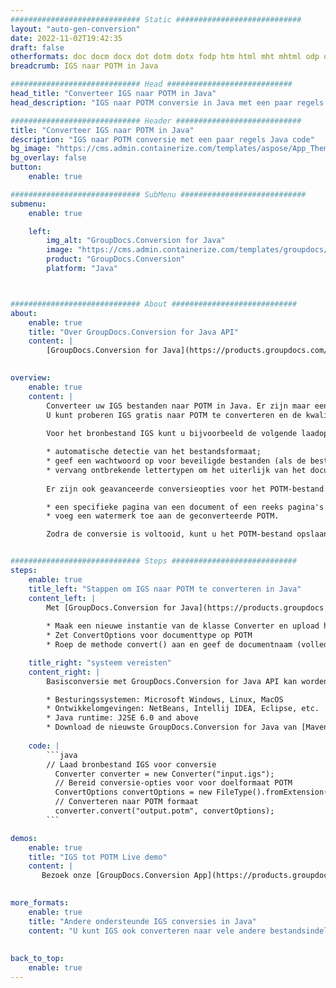 ```yaml
---
############################# Static ############################
layout: "auto-gen-conversion"
date: 2022-11-02T19:42:35
draft: false
otherformats: doc docm docx dot dotm dotx fodp htm html mht mhtml odp odt otp pot potm potx pps ppsm ppsx ppt pptm pptx rtf
breadcrumb: IGS naar POTM in Java

############################# Head ############################
head_title: "Converteer IGS naar POTM in Java"
head_description: "IGS naar POTM conversie in Java met een paar regels code. Converteer meer dan 160 bestandsindelingen met de GroupDocs-documentconversie-API voor Java"

############################# Header ############################
title: "Converteer IGS naar POTM in Java"
description: "IGS naar POTM conversie met een paar regels Java code"
bg_image: "https://cms.admin.containerize.com/templates/aspose/App_Themes/V3/images/bg/header1.png"
bg_overlay: false
button:
    enable: true

############################# SubMenu ############################
submenu:
    enable: true

    left:
        img_alt: "GroupDocs.Conversion for Java"
        image: "https://cms.admin.containerize.com/templates/groupdocs/images/product-logos/90x90-noborder/groupdocs-conversion-java.png"
        product: "GroupDocs.Conversion"
        platform: "Java"



############################# About ############################
about:
    enable: true
    title: "Over GroupDocs.Conversion for Java API"
    content: |
        [GroupDocs.Conversion for Java](https://products.groupdocs.com/conversion/java/) is een geavanceerde conversie-API voor bestandsindelingen voor het converteren tussen populaire afbeeldings- en documentindelingen zoals Microsoft Office, OpenDocument, PDF, HTML, e-mail, CAD. en nog veel meer met slechts een paar regels code. De native API detecteert automatisch de formaten van de originele documenten en biedt veel opties voor het aanpassen van de geconverteerde documenten. Naast de functie om informatie uit een document te extraheren, ondersteunt het standaard ook het cachen van de conversieresultaten naar de lokale schijf. Elk type cacheopslag kan echter worden ondersteund door de juiste interfaces te implementeren - Amazon S3, Dropbox, Google Drive, Windows Azure, Reddis of andere.
    

overview:
    enable: true
    content: |
        Converteer uw IGS bestanden naar POTM in Java. Er zijn maar een paar regels Java code nodig op elk platform naar keuze, zoals Windows, Linux, macOS.
        U kunt proberen IGS gratis naar POTM te converteren en de kwaliteit van de conversieresultaten te evalueren. Naast eenvoudige scripts voor bestandsconversie, kunt u meer geavanceerde opties proberen voor het laden van het IGS-bronbestand en het opslaan van de POTM-uitvoer. 
        
        Voor het bronbestand IGS kunt u bijvoorbeeld de volgende laadopties gebruiken:

        * automatische detectie van het bestandsformaat;
        * geef een wachtwoord op voor beveiligde bestanden (als de bestandsindeling dit ondersteunt);
        * vervang ontbrekende lettertypen om het uiterlijk van het document te behouden.
        
        Er zijn ook geavanceerde conversieopties voor het POTM-bestand:

        * een specifieke pagina van een document of een reeks pagina's converteren;
        * voeg een watermerk toe aan de geconverteerde POTM.

        Zodra de conversie is voltooid, kunt u het POTM-bestand opslaan in uw lokale bestandspad of in opslag van derden, zoals FTP, Amazon S3, Google Drive, Dropbox enz. Let op - om IGS te converteren tot POTM, hoeft u geen extra software te installeren, zoals MS Office, Open Office, Adobe Acrobat Reader etc.


############################# Steps ############################
steps:
    enable: true
    title_left: "Stappen om IGS naar POTM te converteren in Java"
    content_left: |
        Met [GroupDocs.Conversion for Java](https://products.groupdocs.com/conversion/java/) kunnen ontwikkelaars het IGS-bestand eenvoudig converteren naar POTM met een paar regels code.
        
        * Maak een nieuwe instantie van de klasse Converter en upload het bestand IGS met het volledige pad
        * Zet ConvertOptions voor documenttype op POTM
        * Roep de methode convert() aan en geef de documentnaam (volledig pad) en formaat (POTM) door als parameter

    title_right: "systeem vereisten"
    content_right: |
        Basisconversie met GroupDocs.Conversion for Java API kan worden gedaan met slechts een paar regels code. Onze API's worden ondersteund op alle belangrijke platforms en besturingssystemen. Voordat u de onderstaande code uitvoert, moet u ervoor zorgen dat de volgende vereisten op uw systeem zijn geïnstalleerd.

        * Besturingssystemen: Microsoft Windows, Linux, MacOS
        * Ontwikkelomgevingen: NetBeans, Intellij IDEA, Eclipse, etc.
        * Java runtime: J2SE 6.0 and above
        * Download de nieuwste GroupDocs.Conversion for Java van [Maven](https://repository.groupdocs.com/webapp/#/artifacts/browse/tree/General/repo/com/groupdocs/groupdocs-conversion)
         
    code: |
        ```java    
        // Laad bronbestand IGS voor conversie
          Converter converter = new Converter("input.igs");
          // Bereid conversie-opties voor voor doelformaat POTM
          ConvertOptions convertOptions = new FileType().fromExtension("potm").getConvertOptions();
          // Converteren naar POTM formaat
          converter.convert("output.potm", convertOptions);
        ```

demos:
    enable: true
    title: "IGS tot POTM Live demo"
    content: |
       Bezoek onze [GroupDocs.Conversion App](https://products.groupdocs.app/conversion/family) website en probeer IGS naar POTM conversie nu. De gratis demo heeft de volgende voordelen:
          

more_formats:
    enable: true
    title: "Andere ondersteunde IGS conversies in Java"
    content: "U kunt IGS ook converteren naar vele andere bestandsindelingen. Zie de lijst hieronder."
       
       
back_to_top:
    enable: true
---
```

